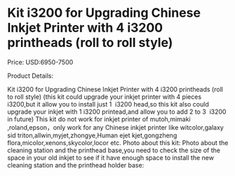 # Kit i3200 for Upgrading Chinese Inkjet Printer with 4 i3200 printheads (roll to roll style)

Price: USD:6950-7500

Product Details:

Kit i3200 for Upgrading Chinese Inkjet Printer with 4 i3200 printheads (roll to roll style)
(this kit could upgrade your inkjet printer with 4 pieces i3200,but it allow you to install just 1  i3200 head,so this kit also could upgrade your inkjet with 1 i3200 printead,and allow you to add 2 to 3  i3200 in future)
This kit do not work for inkjet printer of mutoh,mimaki ,roland,epson，only work for any Chinese inkjet printer like witcolor,galaxy sid triton,allwin,myjet,zhongye,Human ejet kjet,gongzheng flora,micolor,xenons,skycolor,locor etc.
Photo about this kit:
Photo about the cleaning station and the printhead base,you need to check the size of the space in  your old inkjet to see if it have enough space to install the new cleaning station and the printhead holder base: